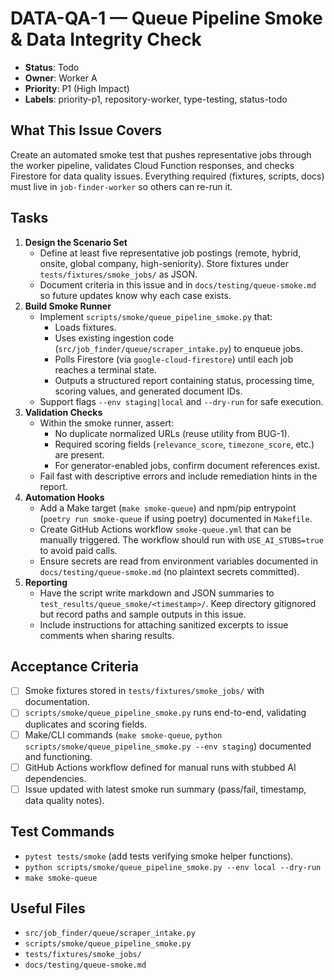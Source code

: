 # DATA-QA-1 — Queue Pipeline Smoke & Data Integrity Check

- **Status**: Todo
- **Owner**: Worker A
- **Priority**: P1 (High Impact)
- **Labels**: priority-p1, repository-worker, type-testing, status-todo

## What This Issue Covers
Create an automated smoke test that pushes representative jobs through the worker pipeline, validates Cloud Function responses, and checks Firestore for data quality issues. Everything required (fixtures, scripts, docs) must live in `job-finder-worker` so others can re-run it.

## Tasks
1. **Design the Scenario Set**
   - Define at least five representative job postings (remote, hybrid, onsite, global company, high-seniority). Store fixtures under `tests/fixtures/smoke_jobs/` as JSON.
   - Document criteria in this issue and in `docs/testing/queue-smoke.md` so future updates know why each case exists.
2. **Build Smoke Runner**
   - Implement `scripts/smoke/queue_pipeline_smoke.py` that:
     - Loads fixtures.
     - Uses existing ingestion code (`src/job_finder/queue/scraper_intake.py`) to enqueue jobs.
     - Polls Firestore (via `google-cloud-firestore`) until each job reaches a terminal state.
     - Outputs a structured report containing status, processing time, scoring values, and generated document IDs.
   - Support flags `--env staging|local` and `--dry-run` for safe execution.
3. **Validation Checks**
   - Within the smoke runner, assert:
     - No duplicate normalized URLs (reuse utility from BUG-1).
     - Required scoring fields (`relevance_score`, `timezone_score`, etc.) are present.
     - For generator-enabled jobs, confirm document references exist.
   - Fail fast with descriptive errors and include remediation hints in the report.
4. **Automation Hooks**
   - Add a Make target (`make smoke-queue`) and npm/pip entrypoint (`poetry run smoke-queue` if using poetry) documented in `Makefile`.
   - Create GitHub Actions workflow `smoke-queue.yml` that can be manually triggered. The workflow should run with `USE_AI_STUBS=true` to avoid paid calls.
   - Ensure secrets are read from environment variables documented in `docs/testing/queue-smoke.md` (no plaintext secrets committed).
5. **Reporting**
   - Have the script write markdown and JSON summaries to `test_results/queue_smoke/<timestamp>/`. Keep directory gitignored but record paths and sample outputs in this issue.
   - Include instructions for attaching sanitized excerpts to issue comments when sharing results.

## Acceptance Criteria
- [ ] Smoke fixtures stored in `tests/fixtures/smoke_jobs/` with documentation.
- [ ] `scripts/smoke/queue_pipeline_smoke.py` runs end-to-end, validating duplicates and scoring fields.
- [ ] Make/CLI commands (`make smoke-queue`, `python scripts/smoke/queue_pipeline_smoke.py --env staging`) documented and functioning.
- [ ] GitHub Actions workflow defined for manual runs with stubbed AI dependencies.
- [ ] Issue updated with latest smoke run summary (pass/fail, timestamp, data quality notes).

## Test Commands
- `pytest tests/smoke` (add tests verifying smoke helper functions).
- `python scripts/smoke/queue_pipeline_smoke.py --env local --dry-run`
- `make smoke-queue`

## Useful Files
- `src/job_finder/queue/scraper_intake.py`
- `scripts/smoke/queue_pipeline_smoke.py`
- `tests/fixtures/smoke_jobs/`
- `docs/testing/queue-smoke.md`
